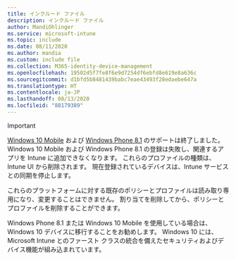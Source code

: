 ```yaml
---
title: インクルード ファイル
description: インクルード ファイル
author: MandiOhlinger
ms.service: microsoft-intune
ms.topic: include
ms.date: 08/11/2020
ms.author: mandia
ms.custom: include file
ms.collection: M365-identity-device-management
ms.openlocfilehash: 19502d5f7fe8f6e9d7254df6ebfd8e619e8a636c
ms.sourcegitcommit: d1bfd5b8481439babc7eae43493f28edaebe647a
ms.translationtype: HT
ms.contentlocale: ja-JP
ms.lasthandoff: 08/13/2020
ms.locfileid: "88179389"
---
```

> [!IMPORTANT]
> [Windows 10 Mobile](https://support.microsoft.com/help/4485197/windows-10-mobile-end-of-support-faq) および [Windows Phone 8.1](https://support.microsoft.com/help/4036480/windows-phone-8-1-end-of-support-faq) のサポートは終了しました。 Windows 10 Mobile および Windows Phone 8.1 の登録は失敗し、関連するアプリを Intune に追加できなくなります。 これらのプロファイルの種類は、Intune UI から削除されます。 現在登録されているデバイスは、Intune サービスとの同期を停止します。
>
> これらのプラットフォームに対する既存のポリシーとプロファイルは読み取り専用になり、変更することはできません。 割り当てを削除してから、ポリシーとプロファイルを削除することができます。
> 
> Windows Phone 8.1 または Windows 10 Mobile を使用している場合は、Windows 10 デバイスに移行することをお勧めします。 Windows 10 には、Microsoft Intune とのファースト クラスの統合を備えたセキュリティおよびデバイス機能が組み込まれています。
